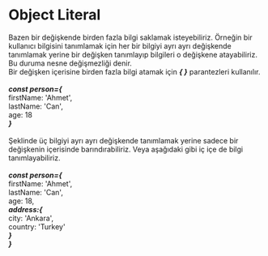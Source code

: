 <h1>Object Literal </h1>
Bazen bir değişkende birden fazla bilgi saklamak isteyebiliriz. Örneğin bir kullanıcı bilgisini tanımlamak için her bir bilgiyi ayrı ayrı değişkende tanımlamak yerine bir değişken tanımlayıp bilgileri o değişkene atayabiliriz. Bu duruma nesne değişmezliği denir.<br>
Bir değişken içerisine birden fazla bilgi atamak için <b><i>{  }</i></b> parantezleri kullanılır.<br><br>
<b><i> const person={</i></b><br>
  firstName: 'Ahmet', <br>
  lastName: 'Can',<br>
  age: 18<br>
  <b><i>}</i></b><br><br>
 Şeklinde üç bilgiyi ayrı ayrı değişkende tanımlamak yerine sadece bir değişkenin içerisinde barındırabiliriz. Veya aşağıdaki gibi iç içe de bilgi tanımlayabiliriz.<br><br>
<b><i> const person={</i></b><br>
  firstName: 'Ahmet', <br>
  lastName: 'Can',<br>
  age: 18,<br>
  <b><i>address:{</i></b><br>
  city: 'Ankara',<br>
  country: 'Turkey'<br>
  <b><i>}</i></b><br>
  <b><i>}</i></b><br>
  
